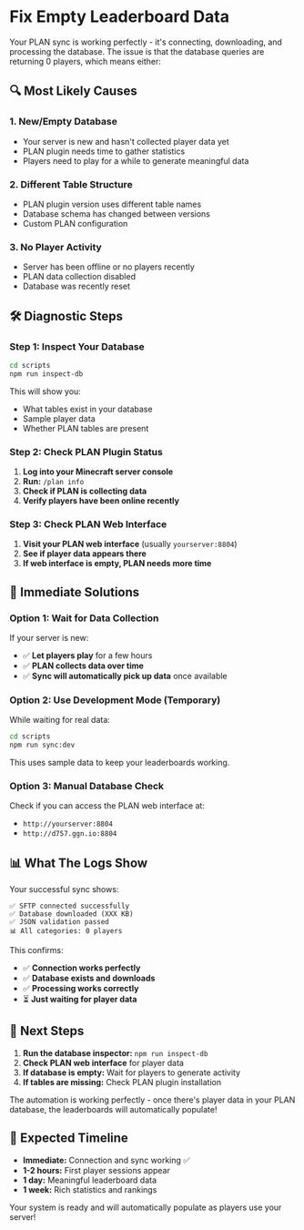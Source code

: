 # Fix Empty Leaderboard Data

Your PLAN sync is working perfectly - it's connecting, downloading, and processing the database. The issue is that the database queries are returning 0 players, which means either:

## 🔍 **Most Likely Causes**

### **1. New/Empty Database**
- Your server is new and hasn't collected player data yet
- PLAN plugin needs time to gather statistics
- Players need to play for a while to generate meaningful data

### **2. Different Table Structure**
- PLAN plugin version uses different table names
- Database schema has changed between versions
- Custom PLAN configuration

### **3. No Player Activity**
- Server has been offline or no players recently
- PLAN data collection disabled
- Database was recently reset

## 🛠 **Diagnostic Steps**

### **Step 1: Inspect Your Database**
```bash
cd scripts
npm run inspect-db
```

This will show you:
- What tables exist in your database
- Sample player data
- Whether PLAN tables are present

### **Step 2: Check PLAN Plugin Status**

1. **Log into your Minecraft server console**
2. **Run:** `/plan info`
3. **Check if PLAN is collecting data**
4. **Verify players have been online recently**

### **Step 3: Check PLAN Web Interface**

1. **Visit your PLAN web interface** (usually `yourserver:8804`)
2. **See if player data appears there**
3. **If web interface is empty, PLAN needs more time**

## 🔧 **Immediate Solutions**

### **Option 1: Wait for Data Collection**
If your server is new:
- ✅ **Let players play** for a few hours
- ✅ **PLAN collects data over time**
- ✅ **Sync will automatically pick up data** once available

### **Option 2: Use Development Mode (Temporary)**
While waiting for real data:
```bash
cd scripts
npm run sync:dev
```
This uses sample data to keep your leaderboards working.

### **Option 3: Manual Database Check**
Check if you can access the PLAN web interface at:
- `http://yourserver:8804`
- `http://d757.ggn.io:8804`

## 📊 **What The Logs Show**

Your successful sync shows:
```
✅ SFTP connected successfully
✅ Database downloaded (XXX KB)  
✅ JSON validation passed
📊 All categories: 0 players
```

This confirms:
- ✅ **Connection works perfectly**
- ✅ **Database exists and downloads**
- ✅ **Processing works correctly**
- ⏳ **Just waiting for player data**

## 🎯 **Next Steps**

1. **Run the database inspector:** `npm run inspect-db`
2. **Check PLAN web interface** for player data
3. **If database is empty:** Wait for players to generate activity
4. **If tables are missing:** Check PLAN plugin installation

The automation is working perfectly - once there's player data in your PLAN database, the leaderboards will automatically populate!

## 🚀 **Expected Timeline**

- **Immediate:** Connection and sync working ✅
- **1-2 hours:** First player sessions appear
- **1 day:** Meaningful leaderboard data
- **1 week:** Rich statistics and rankings

Your system is ready and will automatically populate as players use your server!